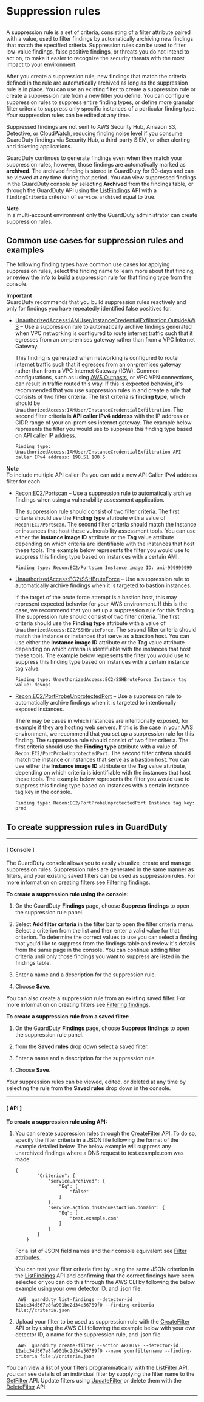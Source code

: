 # Suppression rules<a name="findings_suppression-rule"></a>

## <a name="guardduty_filter-suppression-rule"></a>

A suppression rule is a set of criteria, consisting of a filter attribute paired with a value, used to filter findings by automatically archiving new findings that match the specified criteria\. Suppression rules can be used to filter low\-value findings, false positive findings, or threats you do not intend to act on, to make it easier to recognize the security threats with the most impact to your environment\.

 After you create a suppression rule, new findings that match the criteria defined in the rule are automatically archived as long as the suppression rule is in place\. You can use an existing filter to create a suppression rule or create a suppression rule from a new filter you define\. You can configure suppression rules to suppress entire finding types, or define more granular filter criteria to suppress only specific instances of a particular finding type\. Your suppression rules can be edited at any time\. 

Suppressed findings are not sent to AWS Security Hub, Amazon S3, Detective, or CloudWatch, reducing finding noise level if you consume GuardDuty findings via Security Hub, a third\-party SIEM, or other alerting and ticketing applications\.

GuardDuty continues to generate findings even when they match your suppression rules, however, those findings are automatically marked as **archived**\. The archived finding is stored in GuardDuty for 90\-days and can be viewed at any time during that period\. You can view suppressed findings in the GuardDuty console by selecting **Archived** from the findings table, or through the GuardDuty API using the [ListFindings](https://docs.aws.amazon.com/guardduty/latest/APIReference/API_ListFindings.html) API with a `findingCriteria` criterion of `service.archived` equal to true\. 

**Note**  
In a multi\-account environment only the GuardDuty administrator can create suppression rules\.

## Common use cases for suppression rules and examples<a name="guardduty_suppression-best-practices"></a>

The following finding types have common use cases for applying suppression rules, select the finding name to learn more about that finding, or review the info to build a suppression rule for that finding type from the console\.

**Important**  
GuardDuty recommends that you build suppression rules reactively and only for findings you have repeatedly identified false positives for\.
+ [UnauthorizedAccess:IAMUser/InstanceCredentialExfiltration\.OutsideAWS](guardduty_finding-types-iam.md#unauthorizedaccess-iam-instancecredentialexfiltrationoutsideaws) – Use a suppression rule to automatically archive findings generated when VPC networking is configured to route internet traffic such that it egresses from an on\-premises gateway rather than from a VPC Internet Gateway\.

  This finding is generated when networking is configured to route internet traffic such that it egresses from an on\-premises gateway rather than from a VPC Internet Gateway \(IGW\)\. Common configurations, such as using [AWS Outposts](https://docs.aws.amazon.com/outposts/latest/userguide/), or VPC VPN connections, can result in traffic routed this way\. If this is expected behavior, it's recommended that you use suppression rules in and create a rule that consists of two filter criteria\. The first criteria is **finding type**, which should be `UnauthorizedAccess:IAMUser/InstanceCredentialExfiltration`\. The second filter criteria is **API caller IPv4 address** with the IP address or CIDR range of your on\-premises internet gateway\. The example below represents the filter you would use to suppress this finding type based on API caller IP address\.

  ```
  Finding type: UnauthorizedAccess:IAMUser/InstanceCredentialExfiltration API caller IPv4 address: 198.51.100.6
  ```
**Note**  
To include multiple API caller IPs you can add a new API Caller IPv4 address filter for each\.
+ [Recon:EC2/Portscan](guardduty_finding-types-ec2.md#recon-ec2-portscan) – Use a suppression rule to automatically archive findings when using a vulnerability assessment application\. 

  The suppression rule should consist of two filter criteria\. The first criteria should use the **Finding type** attribute with a value of `Recon:EC2/Portscan`\. The second filter criteria should match the instance or instances that host these vulnerability assessment tools\. You can use either the **Instance image ID** attribute or the **Tag** value attribute depending on which criteria are identifiable with the instances that host these tools\. The example below represents the filter you would use to suppress this finding type based on instances with a certain AMI\.

  ```
  Finding type: Recon:EC2/Portscan Instance image ID: ami-999999999
  ```
+ [UnauthorizedAccess:EC2/SSHBruteForce](guardduty_finding-types-ec2.md#unauthorizedaccess-ec2-sshbruteforce) – Use a suppression rule to automatically archive findings when it is targeted to bastion instances\.

  If the target of the brute force attempt is a bastion host, this may represent expected behavior for your AWS environment\. If this is the case, we recommend that you set up a suppression rule for this finding\. The suppression rule should consist of two filter criteria\. The first criteria should use the **Finding type** attribute with a value of `UnauthorizedAccess:EC2/SSHBruteForce`\. The second filter criteria should match the instance or instances that serve as a bastion host\. You can use either the **Instance image ID** attribute or the **Tag** value attribute depending on which criteria is identifiable with the instances that host these tools\. The example below represents the filter you would use to suppress this finding type based on instances with a certain instance tag value\.

  ```
  Finding type: UnauthorizedAccess:EC2/SSHBruteForce Instance tag value: devops
  ```
+ [Recon:EC2/PortProbeUnprotectedPort](guardduty_finding-types-ec2.md#recon-ec2-portprobeunprotectedport) – Use a suppression rule to automatically archive findings when it is targeted to intentionally exposed instances\.

  There may be cases in which instances are intentionally exposed, for example if they are hosting web servers\. If this is the case in your AWS environment, we recommend that you set up a suppression rule for this finding\. The suppression rule should consist of two filter criteria\. The first criteria should use the **Finding type** attribute with a value of `Recon:EC2/PortProbeUnprotectedPort`\. The second filter criteria should match the instance or instances that serve as a bastion host\. You can use either the **Instance image ID** attribute or the **Tag** value attribute, depending on which criteria is identifiable with the instances that host these tools\. The example below represents the filter you would use to suppress this finding type based on instances with a certain instance tag key in the console\.

  ```
  Finding type: Recon:EC2/PortProbeUnprotectedPort Instance tag key: prod
  ```

## To create suppression rules in GuardDuty<a name="findings_suppression-rules-console"></a>

------
#### [ Console ]

The GuardDuty console allows you to easily visualize, create and manage suppression rules\. Suppression rules are generated in the same manner as filters, and your existing saved filters can be used as suppression rules\. For more information on creating filters see [Filtering findings](guardduty_filter-findings.md)\.

**To create a suppression rule using the console:**

1. On the GuardDuty **Findings** page, choose **Suppress findings** to open the suppression rule panel\.

1. Select **Add filter criteria** in the filter bar to open the filter criteria menu\. Select a criterion from the list and then enter a valid value for that criterion\. To determine the correct values to use you can select a finding that you'd like to suppress from the findings table and review it's details from the same page in the console\. You can continue adding filter criteria until only those findings you want to suppress are listed in the findings table\.

1. Enter a name and a description for the suppression rule\.

1. Choose **Save**\.

You can also create a suppression rule from an existing saved filter\. For more information on creating filters see [Filtering findings](guardduty_filter-findings.md)\.

**To create a suppression rule from a saved filter:**

1. On the GuardDuty **Findings** page, choose **Suppress findings** to open the suppression rule panel\.

1. from the **Saved rules** drop down select a saved filter\.

1. Enter a name and a description for the suppression rule\.

1. Choose **Save**\.

Your suppression rules can be viewed, edited, or deleted at any time by selecting the rule from the **Saved rules** drop down in the console\.

------
#### [ API ]

**To create a suppression rule using API:**

1. You can create suppression rules through the [CreateFilter](https://docs.aws.amazon.com/guardduty/latest/APIReference/API_CreateFilter.html) API\. To do so, specify the filter criteria in a JSON file following the format of the example detailed below\. The below example will suppress any unarchived findings where a DNS request to test\.example\.com was made\.

   ```
   {
           "Criterion": {
               "service.archived": {
                   "Eq": [
                       "false"
                   ]
               },
               "service.action.dnsRequestAction.domain": {
                   "Eq": [
                       "test.example.com"
                   ]
               }
           }
       }
   ```

   For a list of JSON field names and their console equivalent see [Filter attributes](guardduty_filter-findings.md#filter_criteria)\.

   You can test your filter criteria first by using the same JSON criterion in the [ListFindings](https://docs.aws.amazon.com/guardduty/latest/APIReference/API_ListFindings.html) API and confirming that the correct findings have been selected or you can do this through the AWS CLI by following the below example using your own detector ID, and \.json file\.

   ```
    AWS  guardduty list-findings --detector-id 12abc34d567e8fa901bc2d34e56789f0 --finding-criteria file://criteria.json
   ```

1. Upload your filter to be used as suppression rule with the [CreateFilter](https://docs.aws.amazon.com/guardduty/latest/APIReference/API_CreateFilter.html) API or by using the AWS CLI following the example below with your own detector ID, a name for the suppression rule, and \.json file\.

   ```
    AWS  guardduty create-filter --action ARCHIVE --detector-id 12abc34d567e8fa901bc2d34e56789f0 --name yourfiltername --finding-criteria file://criteria.json
   ```

You can view a list of your filters programmatically with the [ListFilter](https://docs.aws.amazon.com/guardduty/latest/APIReference/API_ListFilter.html) API, you can see details of an individual filter by supplying the filter name to the [GetFilter](https://docs.aws.amazon.com/guardduty/latest/APIReference/API_GetFilter.html) API\. Update filters using [UpdateFilter](https://docs.aws.amazon.com/guardduty/latest/APIReference/API_UpdateFilter.html) or delete them with the [DeleteFilter](https://docs.aws.amazon.com/guardduty/latest/APIReference/API_DeleteFilter.html) API\.

------

## <a name="findings_suppression-rules-api"></a>
